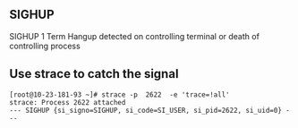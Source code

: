 ## SIGHUP

SIGHUP        1       Term    Hangup detected on controlling terminal
                                    or death of controlling process





## Use strace to catch the signal


``` shell
[root@10-23-181-93 ~]# strace -p  2622  -e 'trace=!all'
strace: Process 2622 attached
--- SIGHUP {si_signo=SIGHUP, si_code=SI_USER, si_pid=2622, si_uid=0} ---
```



